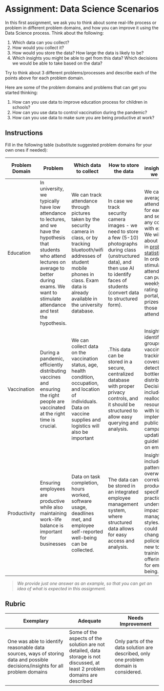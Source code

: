  # Assignment: Data Science Scenarios

In this first assignment, we ask you to think about some real-life process or problem in different problem domains, and how you can improve it using the Data Science process. Think about the following:

1. Which data can you collect?
1. How would you collect it?
1. How would you store the data? How large the data is likely to be?
1. Which insights you might be able to get from this data? Which decisions we would be able to take based on the data?

Try to think about 3 different problems/processes and describe each of the points above for each problem domain.

Here are some of the problem domains and problems that can get you started thinking:

1. How can you use data to improve education process for children in schools?
1. How can you use data to control vaccination during the pandemic?
1. How can you use data to make sure you are being productive at work?
## Instructions

Fill in the following table (substitute suggested problem domains for your own ones if needed):

| Problem Domain | Problem | Which data to collect | How to store the data | Which insights/decisions we can make | 
|----------------|---------|-----------------------|-----------------------|--------------------------------------|
| Education | In university, we typically have low attendance to lectures, and we have the hypothesis that students who attend lectures on average to better during exams. We want to stimulate attendance and test the hypothesis. | We can track attendance through pictures taken by the security camera in class, or by tracking bluetooth/wifi addresses of student mobile phones in class. Exam data is already available in the university database. | In case we track security camera images - we need to store a few (5-10) photographs during class (unstructured data), and then use AI to identify faces of students (convert data to structured form). | We can compute average attendance data for each student, and see if there is any correlation with exam grades. We will talk more about correlation in [probability and statistics](../../04-stats-and-probability/README.md) section. In order to stimulate student attendance, we can publish the weekly attendance rating on school portal, and draw prizes among those with highest attendance. |
| Vaccination |  During a pandemic, efficiently distributing vaccines and ensuring the right people are vaccinated at the right time is crucial.|We can collect data on the vaccination status, age, health condition, occupation, and location of individuals. Data on vaccine supplies and logistics will also be important|.This data can be stored in a secure, centralized database with proper privacy controls, and it should be structured to allow easy querying and analysis.|Insights include identifying priority groups for vaccination, tracking vaccine coverage, and detecting potential bottlenecks in the distribution chain. Decisions can include reallocating resources to areas with low coverage, implementing public awareness campaigns, and updating guidelines based on emerging data.|
| Productivity |Ensuring employees are productive while also maintaining work-life balance is important for businesses | Data on task completion, hours worked, software usage, deadlines met, and employee self-reported well-being can be collected.|The data can be stored in an integrated employee management system, where structured data allows for easy access and analysis. | Insights might include identifying patterns of overwork, correlating productivity with specific tools or practices, and understanding the impact of different management styles. Decisions could involve changing work policies, providing new tools or training, or offering support for employee well-being.|

> *We provide just one answer as an example, so that you can get an idea of what is expected in this assignment.*

## Rubric

Exemplary | Adequate | Needs Improvement
--- | --- | -- |
One was able to identify reasonable data sources, ways of storing data and possible decisions/insights for all problem domains | Some of the aspects of the solution are not detailed, data storage is not discussed, at least 2 problem domains are described | Only parts of the data solution are described, only one problem domain is considered.
